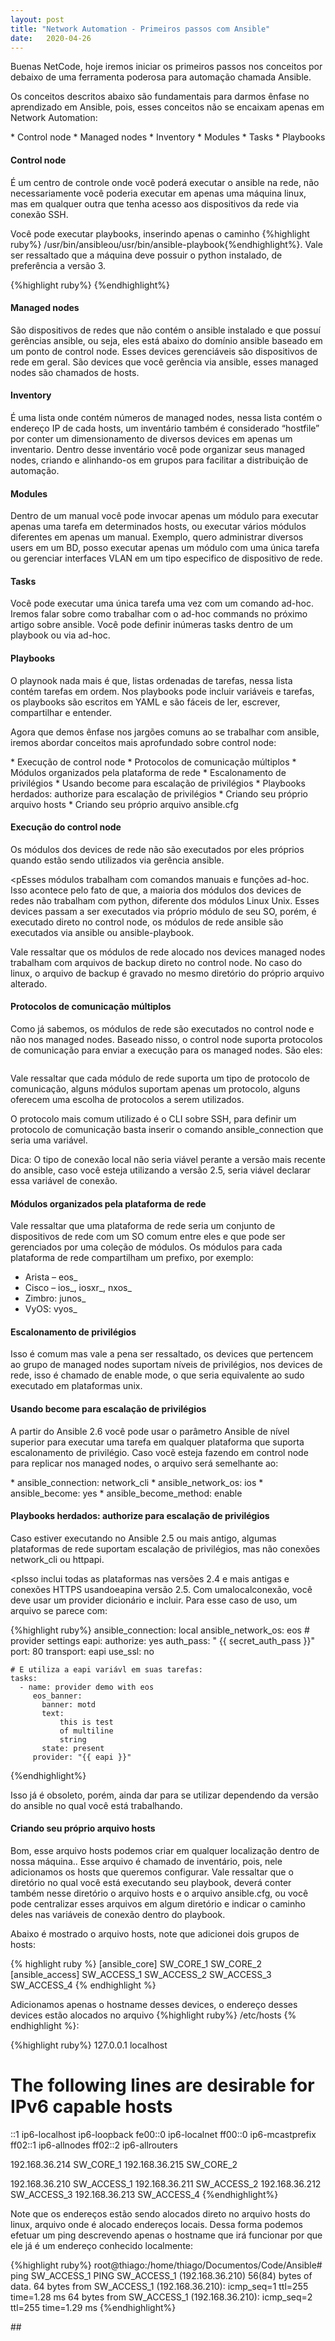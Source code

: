 ```yaml
---
layout: post 
title: "Network Automation - Primeiros passos com Ansible"
date:   2020-04-26
---
```


<p class="intro"><span class="dropcap">B</span>uenas NetCode,  hoje iremos iniciar os primeiros passos nos conceitos por debaixo de uma ferramenta poderosa para automação chamada Ansible.</p>

<p>Os conceitos descritos abaixo são fundamentais para darmos ênfase no aprendizado em Ansible, pois, esses conceitos não se encaixam apenas em Network Automation:</p>
* Control node
* Managed nodes
* Inventory
* Modules
* Tasks
* Playbooks

#### Control node
<p>É um centro de controle onde você poderá executar o ansible na rede, não necessariamente você poderia executar em apenas uma máquina linux, mas em qualquer outra que tenha acesso aos dispositivos da rede via conexão SSH.</p>

<p>Você pode executar playbooks, inserindo apenas o caminho {%highlight ruby%} /usr/bin/ansibleou/usr/bin/ansible-playbook{%endhighlight%}. Vale ser ressaltado que a máquina deve possuir o python instalado, de preferência a versão 3.</p>

{%highlight ruby%}
   <rpc-reply xmlns:junos="http://xml.juniper.net/junos/16.1R1/junos">
        <rpc>
            <get-isis-adjacency-information>
                <detail/>
            </get-isis-adjacency-information>
        </rpc>
        <cli>
            <banner></banner>
        </cli>
    </rpc-reply>
{%endhighlight%}

#### Managed nodes
<p>São dispositivos de redes que não contém o ansible instalado e que possuí gerências ansible, ou seja, eles está abaixo do domínio ansible baseado em um ponto de control node. Esses devices gerenciáveis são dispositivos de rede em geral. São devices que você gerência via ansible, esses managed nodes são chamados de hosts.</p>

#### Inventory

<p>É uma lista onde contém números de managed nodes, nessa lista contém o endereço IP de cada hosts, um inventário também é considerado “hostfile” por conter um dimensionamento de diversos devices em apenas um inventario. Dentro desse inventário você pode organizar seus managed nodes, criando e alinhando-os em grupos para facilitar a distribuição de automação.</p>

#### Modules

<p>Dentro de um manual você pode invocar apenas um módulo para executar apenas uma tarefa em determinados hosts, ou executar vários módulos diferentes em apenas um manual. Exemplo, quero administrar diversos users em um BD, posso executar apenas um módulo com uma única tarefa ou gerenciar interfaces VLAN em um tipo especifico de dispositivo de rede.</p>

#### Tasks

<p>Você pode executar uma única tarefa uma vez com um comando ad-hoc. Iremos falar sobre como trabalhar com o ad-hoc commands no próximo artigo sobre ansible. Você pode definir inúmeras tasks dentro de um playbook ou via ad-hoc.</p>

#### Playbooks

<p>O playnook nada mais é que, listas ordenadas de tarefas, nessa lista contém tarefas em ordem. Nos playbooks pode incluir variáveis e tarefas, os playbooks são escritos em YAML e são fáceis de ler, escrever, compartilhar e entender.</p>

<p>Agora que demos ênfase nos jargões comuns ao se trabalhar com ansible, iremos abordar conceitos mais aprofundado sobre control node:</p>
* Execução de control node
* Protocolos de comunicação múltiplos
* Módulos organizados pela plataforma de rede
* Escalonamento de privilégios 
* Usando become para escalação de privilégios
* Playbooks herdados: authorize para escalação de privilégios
* Criando seu próprio arquivo hosts
* Criando seu próprio arquivo ansible.cfg

#### Execução do control node
<p>Os módulos dos devices de rede não são executados por eles próprios quando estão sendo utilizados via gerência ansible.</p>

<pEsses módulos trabalham com comandos manuais e funções ad-hoc. Isso acontece pelo fato de que, a maioria dos módulos dos devices de redes não trabalham com python, diferente dos módulos Linux Unix. Esses devices passam a ser executados via próprio módulo de seu SO, porém, é executado direto no control node, os módulos de rede ansible são executados via ansible ou ansible-playbook.</p>

<p>Vale ressaltar que os módulos de rede alocado nos devices managed nodes trabalham com arquivos de backup direto no control node. No caso do linux, o arquivo de backup é gravado no mesmo diretório do próprio arquivo alterado.</p>

#### Protocolos de comunicação múltiplos
<p>Como já sabemos, os módulos de rede são executados no control node e não nos managed nodes. Baseado nisso, o control node suporta protocolos de comunicação para enviar a execução para os managed nodes. São eles:</p>

<img src="{{ '/assets/img/artigo03/img.png' | prepend: site.baseurl }}" alt=""> 

<p>Vale ressaltar que cada módulo de rede suporta um tipo de protocolo de comunicação, alguns módulos suportam apenas um protocolo, alguns oferecem uma escolha de protocolos a serem utilizados.</p>

<p>O protocolo mais comum utilizado é o CLI sobre SSH, para definir um protocolo de comunicação basta inserir o comando ansible_connection que seria uma variável.</p>

<p>Dica: O tipo de conexão local não seria viável perante a versão mais recente do ansible, caso você esteja utilizando a versão 2.5, seria viável declarar essa variável de conexão.</p>

#### Módulos organizados pela plataforma de rede
<p>Vale ressaltar que uma plataforma de rede seria um conjunto de dispositivos de rede com um SO comum entre eles e que pode ser gerenciados por uma coleção de módulos. Os módulos para cada plataforma de rede compartilham um prefixo, por exemplo:</p>

* Arista – eos_
* Cisco – ios_, iosxr_, nxos_
* Zimbro: junos_
* VyOS: vyos_

#### Escalonamento de privilégios 
<p>Isso é comum mas vale a pena ser ressaltado, os devices que pertencem ao grupo de managed nodes  suportam níveis de privilégios, nos devices de rede, isso é chamado de enable mode, o que seria equivalente ao sudo executado em plataformas unix.</p>

#### Usando become para escalação de privilégios
<p>A partir do Ansible 2.6 você pode usar o parâmetro Ansible de nível superior para executar uma tarefa em qualquer plataforma que suporta escalonamento de privilégio. Caso vocẽ esteja fazendo em control node para replicar nos managed nodes, o arquivo será semelhante ao:</p>
* ansible_connection: network_cli
* ansible_network_os: ios
* ansible_become: yes
* ansible_become_method: enable

#### Playbooks herdados: authorize para escalação de privilégios
<p>Caso estiver executando no Ansible 2.5 ou mais antigo, algumas plataformas de rede suportam escalação de privilégios, mas não conexões network_cli ou httpapi.</p>

<pIsso inclui todas as plataformas nas versões 2.4 e mais antigas e conexões HTTPS usandoeapina versão 2.5. Com umalocalconexão, você deve usar um provider dicionário e incluir. Para esse caso de uso, um arquivo se parece com:</p>
{%highlight ruby%}
    ansible_connection: local
    ansible_network_os: eos
    # provider settings
    eapi:
        authorize: yes
        auth_pass: " {{ secret_auth_pass }}"
        port: 80
        transport: eapi
    use_ssl: no
    
    # E utiliza a eapi variávl em suas tarefas:
    tasks:
      - name: provider demo with eos
         eos_banner:
           banner: motd
           text: 
               this is test
               of multiline
               string
           state: present
         provider: "{{ eapi }}"
{%endhighlight%}
<p>Isso já é obsoleto, porém, ainda dar para se utilizar dependendo da versão do ansible no qual você está trabalhando.</p>

#### Criando seu próprio arquivo hosts
<p>Bom, esse arquivo hosts podemos criar em qualquer localização dentro de nossa máquina.. Esse arquivo é chamado de inventário, pois, nele adicionamos os hosts que queremos configurar. Vale ressaltar que o diretório no qual você está executando seu playbook, deverá conter também nesse diretório o arquivo hosts e o arquivo ansible.cfg, ou você pode centralizar esses arquivos em algum diretório e indicar o caminho deles nas variáveis de conexão dentro do playbook.</p>

<p>Abaixo é mostrado o arquivo hosts, note que adicionei dois grupos de hosts:</p>
{% highlight ruby %}
   [ansible_core]
   SW_CORE_1
   SW_CORE_2
   [ansible_access]
   SW_ACCESS_1
   SW_ACCESS_2
   SW_ACCESS_3
   SW_ACCESS_4
{% endhighlight %}
<p>Adicionamos apenas o hostname desses devices, o endereço desses devices estão alocados no arquivo {%highlight ruby%} /etc/hosts {% endhighlight %}:</p>
{%highlight ruby%}
   127.0.0.1   localhost

   # The following lines are desirable for IPv6 capable hosts
   ::1     ip6-localhost ip6-loopback
   fe00::0 ip6-localnet
   ff00::0 ip6-mcastprefix
   ff02::1 ip6-allnodes
   ff02::2 ip6-allrouters

   192.168.36.214 SW_CORE_1
   192.168.36.215 SW_CORE_2

   192.168.36.210 SW_ACCESS_1
   192.168.36.211 SW_ACCESS_2
   192.168.36.212 SW_ACCESS_3
   192.168.36.213 SW_ACCESS_4
{%endhighlight%}
<p>Note que os endereços estão sendo alocados direto no arquivo hosts do linux, arquivo onde é alocado endereços locais. Dessa forma podemos efetuar um ping descrevendo apenas o hostname que irá funcionar por que ele já é um endereço conhecido localmente:</p>
{%highlight ruby%}
    root@thiago:/home/thiago/Documentos/Code/Ansible# ping SW_ACCESS_1
    PING SW_ACCESS_1 (192.168.36.210) 56(84) bytes of data.
    64 bytes from SW_ACCESS_1 (192.168.36.210): icmp_seq=1 ttl=255 time=1.28 ms
    64 bytes from SW_ACCESS_1 (192.168.36.210): icmp_seq=2 ttl=255 time=1.29 ms
{%endhighlight%}

<p>##</p>

